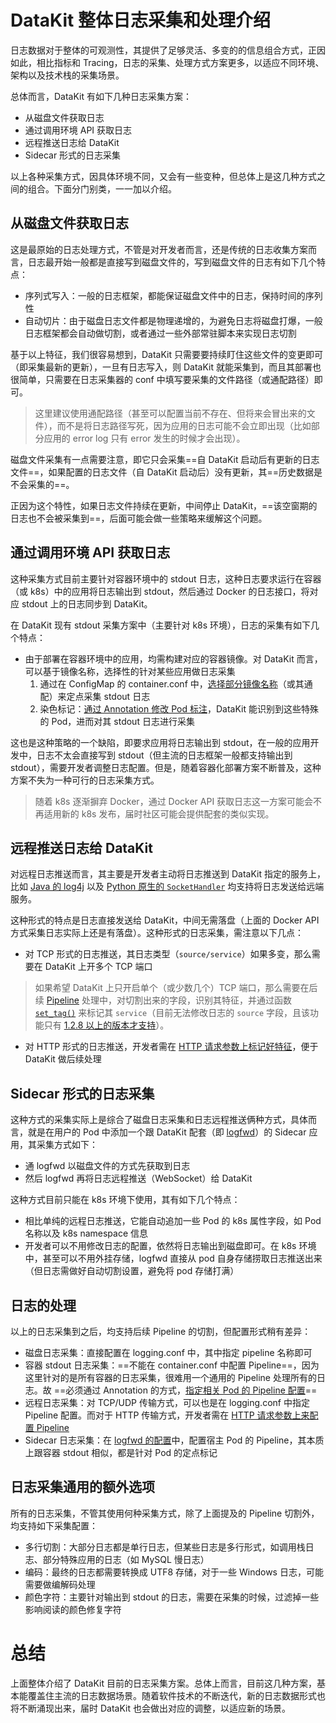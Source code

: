 # DataKit 整体日志采集和处理介绍

日志数据对于整体的可观测性，其提供了足够灵活、多变的的信息组合方式，正因如此，相比指标和 Tracing，日志的采集、处理方式方案更多，以适应不同环境、架构以及技术栈的采集场景。

总体而言，DataKit 有如下几种日志采集方案：

- 从磁盘文件获取日志
- 通过调用环境 API 获取日志
- 远程推送日志给 DataKit
- Sidecar 形式的日志采集

以上各种采集方式，因具体环境不同，又会有一些变种，但总体上是这几种方式之间的组合。下面分门别类，一一加以介绍。

## 从磁盘文件获取日志

这是最原始的日志处理方式，不管是对开发者而言，还是传统的日志收集方案而言，日志最开始一般都是直接写到磁盘文件的，写到磁盘文件的日志有如下几个特点：

- 序列式写入：一般的日志框架，都能保证磁盘文件中的日志，保持时间的序列性
- 自动切片：由于磁盘日志文件都是物理递增的，为避免日志将磁盘打爆，一般日志框架都会自动做切割，或者通过一些外部常驻脚本来实现日志切割

基于以上特征，我们很容易想到，DataKit 只需要要持续盯住这些文件的变更即可（即采集最新的更新），一旦有日志写入，则 DataKit 就能采集到，而且其部署也很简单，只需要在日志采集器的 conf 中填写要采集的文件路径（或通配路径）即可。

> 这里建议使用通配路径（甚至可以配置当前不存在、但将来会冒出来的文件），而不是将日志路径写死，因为应用的日志可能不会立即出现（比如部分应用的 error log 只有 error 发生的时候才会出现）。

磁盘文件采集有一点需要注意，即它只会采集==自 DataKit 启动后有更新的日志文件==，如果配置的日志文件（自 DataKit 启动后）没有更新，其==历史数据是不会采集的==。

正因为这个特性，如果日志文件持续在更新，中间停止 DataKit，==该空窗期的日志也不会被采集到==，后面可能会做一些策略来缓解这个问题。

## 通过调用环境 API 获取日志

这种采集方式目前主要针对容器环境中的 stdout 日志，这种日志要求运行在容器（或 k8s）中的应用将日志输出到 stdout，然后通过 Docker 的日志接口，将对应 stdout 上的日志同步到 DataKit。

在 DataKit 现有 stdout 采集方案中（主要针对 k8s 环境），日志的采集有如下几个特点：

- 由于部署在容器环境中的应用，均需构建对应的容器镜像。对 DataKit 而言，可以基于镜像名称，选择性的针对某些应用做日志采集
	1. 通过在 ConfigMap 的 container.conf 中，[选择部分镜像名称](container#fd39c219)（或其通配）来定点采集 stdout 日志
	1. 染色标记：[通过 Annotation 修改 Pod 标注](container#2a6149d7)，DataKit 能识别到这些特殊的 Pod，进而对其 stdout 日志进行采集

这也是这种策略的一个缺陷，即要求应用将日志输出到 stdout，在一般的应用开发中，日志不太会直接写到 stdout（但主流的日志框架一般都支持输出到 stdout），需要开发者调整日志配置。但是，随着容器化部署方案不断普及，这种方案不失为一种可行的日志采集方式。

> 随着 k8s 逐渐摒弃 Docker，通过 Docker API 获取日志这一方案可能会不再适用新的 k8s 发布，届时社区可能会提供配套的类似实现。

## 远程推送日志给 DataKit

对远程日志推送而言，其主要是开发者主动将日志推送到 DataKit 指定的服务上，比如 [Java 的 log4j](logging_socket#java) 以及 [Python 原生的 `SocketHandler`](logging_socket#Python) 均支持将日志发送给远端服务。

这种形式的特点是日志直接发送给 DataKit，中间无需落盘（上面的 Docker API 方式采集日志实际上还是有落盘）。这种形式的日志采集，需注意以下几点：

- 对 TCP 形式的日志推送，其日志类型（`source/service`）如果多变，那么需要在 DataKit 上开多个 TCP 端口

> 如果希望 DataKit 上只开启单个（或少数几个）TCP 端口，那么需要在后续 [Pipeline](pipeline) 处理中，对切割出来的字段，识别其特征，并通过函数 [`set_tag()`](pipeline#6e8c5285) 来标记其 `service`（目前无法修改日志的 `source` 字段，且该功能只有 [1.2.8 以上的版本才支持](changelog#0508725d)）。

- 对 HTTP 形式的日志推送，开发者需在 [HTTP 请求参数上标记好特征](logstreaming#6bfb0d07)，便于 DataKit 做后续处理

## Sidecar 形式的日志采集

这种方式的采集实际上是综合了磁盘日志采集和日志远程推送俩种方式，具体而言，就是在用户的 Pod 中添加一个跟 DataKit 配套（即 [logfwd](logfwd)）的 Sidecar 应用，其采集方式如下：

- 通 logfwd 以磁盘文件的方式先获取到日志
- 然后 logfwd 再将日志远程推送（WebSocket）给 DataKit

这种方式目前只能在 k8s 环境下使用，其有如下几个特点：

- 相比单纯的远程日志推送，它能自动追加一些 Pod 的 k8s 属性字段，如 Pod 名称以及 k8s namespace 信息
- 开发者可以不用修改日志的配置，依然将日志输出到磁盘即可。在 k8s 环境中，甚至可以不用外挂存储，logfwd 直接从 pod 自身存储捞取日志推送出来（但日志需做好自动切割设置，避免将 pod 存储打满）

## 日志的处理

以上的日志采集到之后，均支持后续 Pipeline 的切割，但配置形式稍有差异：

- 磁盘日志采集：直接配置在 logging.conf 中，其中指定 pipeline 名称即可
- 容器 stdout 日志采集：==不能在 container.conf 中配置 Pipeline==，因为这里针对的是所有容器的日志采集，很难用一个通用的 Pipeline 处理所有的日志。故 ==必须通过 Annotation 的方式，[指定相关 Pod 的 Pipeline 配置](container#2a6149d7)==
- 远程日志采集：对 TCP/UDP 传输方式，可以也是在 logging.conf 中指定 Pipeline 配置。而对于 HTTP 传输方式，开发者需在 [HTTP 请求参数上来配置 Pipeline](logstreaming#6bfb0d07)
- Sidecar 日志采集：在 [logfwd 的配置](logfwd#69097100)中，配置宿主 Pod 的 Pipeline，其本质上跟容器 stdout 相似，都是针对 Pod 的定点标记

## 日志采集通用的额外选项

所有的日志采集，不管其使用何种采集方式，除了上面提及的 Pipeline 切割外，均支持如下采集配置：

- 多行切割：大部分日志都是单行日志，但某些日志是多行形式，如调用栈日志、部分特殊应用的日志（如 MySQL 慢日志）
- 编码：最终的日志都需要转换成 UTF8 存储，对于一些 Windows 日志，可能需要做编解码处理
- 颜色字符：主要针对输出到 stdout 的日志，需要在采集的时候，过滤掉一些影响阅读的颜色修复字符

# 总结

上面整体介绍了 DataKit 目前的日志采集方案。总体上而言，目前这几种方案，基本能覆盖住主流的日志数据场景。随着软件技术的不断迭代，新的日志数据形式也将不断涌现出来，届时 DataKit 也会做出对应的调整，以适应新的场景。
